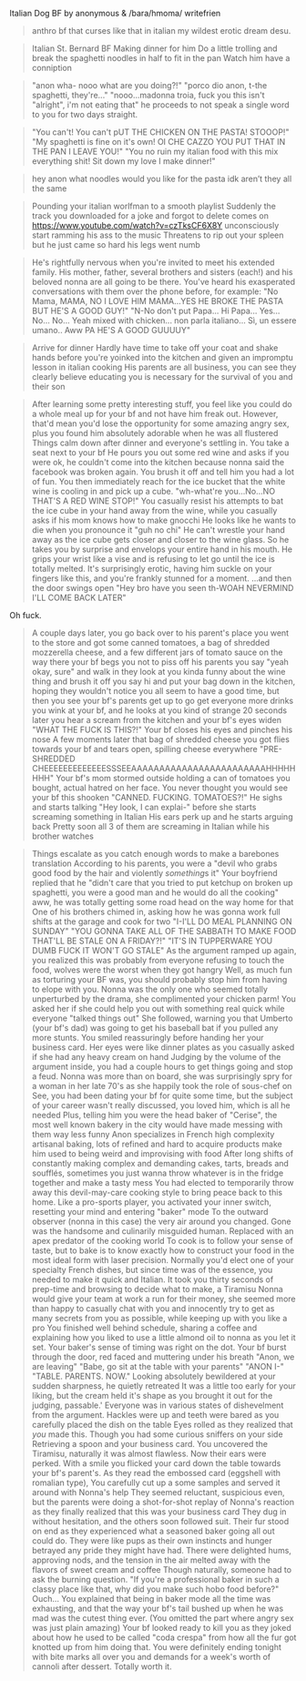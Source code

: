Italian Dog BF by anonymous & /bara/hmoma/ writefrien

>anthro bf that curses like that in italian
my wildest erotic dream desu.

>Italian St. Bernard BF 
>Making dinner for him
>Do a little trolling and break the spaghetti noodles in half to fit in the pan
>Watch him have a conniption

>"anon wha- nooo what are you doing?!"
>"porco dio anon, t-the spaghetti, they're..."
>"nooo...madonna troia, fuck you this isn't "alright", i'm not eating that"
he proceeds to not speak a single word to you for two days straight.

>"You can't! You can't pUT THE CHICKEN ON THE PASTA! STOOOP!"
>"My spaghetti is fine on it's own! OI CHE CAZZO YOU PUT THAT IN THE PAN I LEAVE YOU!"
>"You no ruin my italian food with this mix everything shit! Sit down my love I make dinner!"

> hey anon what noodles would you like for the pasta 
> idk aren’t they all the same

>Pounding your italian worlfman to a smooth playlist
>Suddenly the track you downloaded for a joke and forgot to delete comes on 
https://www.youtube.com/watch?v=czTksCF6X8Y
>unconsciously start ramming his ass to the music
>Threatens to rip out your spleen but he just came so hard his legs went numb

>He's rightfully nervous when you're invited to meet his extended family.
>His mother, father, several brothers and sisters (each!) and his beloved nonna are all going to be there.
>You've heard his exasperated conversations with them over the phone before, for example:
>"No Mama, MAMA, NO I LOVE HIM MAMA...YES HE BROKE THE PASTA BUT HE'S A GOOD GUY!"
>"N-No don't put Papa... Hi Papa... Yes... No... No... Yeah mixed with chicken... non parla italiano... Sì, un essere umano.. Aww PA HE'S A GOOD GUUUUY"

>Arrive for dinner
>Hardly have time to take off your coat and shake hands before you're yoinked into the kitchen and given an impromptu lesson in italian cooking
>His parents are all business, you can see they clearly believe educating you is necessary for the survival of you and their son

>After learning some pretty interesting stuff, you feel like you could do a whole meal up for your bf and not have him freak out.
>However, that'd mean you'd lose the opportunity for some amazing angry sex, plus you found him absolutely adorable when he was all flustered
>Things calm down after dinner and everyone's settling in. You take a seat next to your bf
>He pours you out some red wine and asks if you were ok, he couldn't come into the kitchen because nonna said the facebook was broken again.
>You brush it off and tell him you had a lot of fun.
>You then immediately reach for the ice bucket that the white wine is cooling in and pick up a cube.
>"wh-what're you...No...NO THAT'S A RED WINE STOP!"
>You casually resist his attempts to bat the ice cube in your hand away from the wine, while you casually asks if his mom knows how to make gnocchi
>He looks like he wants to die when you pronounce it "guh no chi"
>He can't wrestle your hand away as the ice cube gets closer and closer to the wine glass.
>So he takes you by surprise and envelops your entire hand in his mouth.
>He grips your wrist like a vise and is refusing to let go until the ice is totally melted.
>It's surprisingly erotic, having him suckle on your fingers like this, and you're frankly stunned for a moment.
>...and then the door swings open
>"Hey bro have you seen th-WOAH NEVERMIND I'LL COME BACK LATER"

Oh fuck.
>A couple days later, you go back over to his parent's place
>you went to the store and got some canned tomatoes, a bag of shredded mozzerella cheese, and a few different jars of tomato sauce
>on the way there your bf begs you not to piss off his parents
>you say "yeah okay, sure" and walk in
>they look at you kinda funny about the wine thing and brush it off
>you say hi and put your bag down in the kitchen, hoping they wouldn't notice
>you all seem to have a good time, but then you see your bf's parents get up to go get everyone more drinks
>you wink at your bf, and he looks at you kind of strange
>20 seconds later you hear a scream from the kitchen and your bf's eyes widen
>"WHAT THE FUCK IS THIS?!"
>Your bf closes his eyes and pinches his nose
>A few moments later that bag of shredded cheese you got flies towards your bf and tears open, spilling cheese everywhere
>"PRE-SHREDDED CHEEEEEEEEEEEEESSSEEAAAAAAAAAAAAAAAAAAAAAAAAHHHHHHHH"
>Your bf's mom stormed outside holding a can of tomatoes you bought, actual hatred on her face. 
>You never thought you would see your bf this shooken
>"CANNED. FUCKING. TOMATOES?!"
>He sighs and starts talking "Hey look, I can explai-" before she starts screaming something in Italian
>His ears perk up and he starts arguing back
>Pretty soon all 3 of them are screaming in Italian while his brother watches

>Things escalate as you catch enough words to make a barebones translation
>According to his parents, you were a "devil who grabs good food by the hair and violently *something*s it"
>Your boyfriend replied that he "didn't care that you tried to put ketchup on broken up spaghetti, you were a good man and he would do all the cooking" aww, he was totally getting some road head on the way home for that
>One of his brothers chimed in, asking how he was gonna work full shifts at the garage and cook for two
>"I-I'LL DO MEAL PLANNING ON SUNDAY"
>"YOU GONNA TAKE ALL OF THE SABBATH TO MAKE FOOD THAT'LL BE STALE ON A FRIDAY?!"
>"IT'S IN TUPPERWARE YOU DUMB FUCK IT WON'T GO STALE"
>As the argument ramped up again, you realized this was probably from everyone refusing to touch the food, wolves were the worst when they got hangry
>Well, as much fun as torturing your BF was, you should probably stop him from having to elope with you.
>Nonna was the only one who seemed totally unperturbed by the drama, she complimented your chicken parm!
>You asked her if she could help you out with something real quick while everyone "talked things out"
>She followed, warning you that Umberto (your bf's dad) was going to get his baseball bat if you pulled any more stunts.
>You smiled reassuringly before handing her your business card. Her eyes were like dinner plates as you casually asked if she had any heavy cream on hand
>Judging by the volume of the argument inside, you had a couple hours to get things going and stop a feud.
>Nonna was more than on board, she was surprisingly spry for a woman in her late 70's as she happily took the role of sous-chef on
>See, you had been dating your bf for quite some time, but the subject of your career wasn't really discussed, you loved him, which is all he needed
>Plus, telling him you were the head baker of "Cerise", the most well known bakery in the city would have made messing with them way less funny
>Anon specializes in French high complexity artisanal baking, lots of refined and hard to acquire products make him used to being weird and improvising with food
>After long shifts of constantly making complex and demanding cakes, tarts, breads and soufflés, sometimes you just wanna throw whatever is in the fridge together and make a tasty mess
>You had elected to temporarily throw away this devil-may-care cooking style to bring peace back to this home.
>Like a pro-sports player, you activated your inner switch, resetting your mind and entering "baker" mode 
>To the outward observer (nonna in this case) the very air around you changed. Gone was the handsome and culinarily misguided human. Replaced with an apex predator of the cooking world
>To cook is to follow your sense of taste, but to bake is to know exactly how to construct your food in the most ideal form with laser precision.
>Normally you'd elect one of your specialty French dishes, but since time was of the essence, you needed to make it quick and Italian.
>It took you thirty seconds of prep-time and browsing to decide what to make, a Tiramisu
>Nonna would give your team at work a run for their money, she seemed more than happy to casually chat with you and innocently try to get as many secrets from you as possible, while keeping up with you like a pro
>You finished well behind schedule, sharing a coffee and explaining how you liked to use a little almond oil to nonna as you let it set.
>Your baker's sense of timing was right on the dot. Your bf burst through the door, red faced and muttering under his breath
>"Anon, we are leaving"
>"Babe, go sit at the table with your parents"
>"ANON I-"
>"TABLE. PARENTS. NOW."
>Looking absolutely bewildered at your sudden sharpness, he quietly retreated
>It was a little too early for your liking, but the cream held it's shape as you brought it out for the judging, passable.'
>Everyone was in various states of dishevelment from the argument.
>Hackles were up and teeth were bared as you carefully placed the dish on the table
>Eyes rolled as they realized that *you* made this. Though you had some curious sniffers on your side
>Retrieving a spoon and your business card. You uncovered the Tiramisu, naturally it was almost flawless.
>Now their ears were perked.
>With a smile you flicked your card down the table towards your bf's parent's.
>As they read the embossed card (eggshell with romalian type), You carefully cut up a some samples and served it around with Nonna's help
>They seemed reluctant, suspicious even, but the parents were doing a shot-for-shot replay of Nonna's reaction as they finally realized that this was your business card
>They dug in without hesitation, and the others soon followed suit.
>Their fur stood on end as they experienced what a seasoned baker going all out could do.
>They were like pups as their own instincts and hunger betrayed any pride they might have had. 
>There were delighted hums, approving nods, and the tension in the air melted away with the flavors of sweet cream and coffee
>Though naturally, someone had to ask the burning question.
>"If you're a professional baker in such a classy place like that, why did you make such hobo food before?" Ouch...
>You explained that being in baker mode all the time was exhausting, and that the way your bf's tail bushed up when he was mad was the cutest thing ever. (You omitted the part where angry sex was just plain amazing)
>Your bf looked ready to kill you as they joked about how he used to be called "coda crespa" from how all the fur got knotted up from him doing that.
>You were definitely ending tonight with bite marks all over you and demands for a week's worth of cannoli after dessert.
>Totally worth it.
